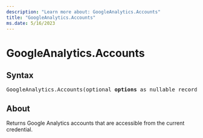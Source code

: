 ```yaml
---
description: "Learn more about: GoogleAnalytics.Accounts"
title: "GoogleAnalytics.Accounts"
ms.date: 5/16/2023
---
```

# GoogleAnalytics.Accounts

## Syntax

<pre>
GoogleAnalytics.Accounts(optional <b>options</b> as nullable record) as table
</pre>

## About

Returns Google Analytics accounts that are accessible from the current credential.

